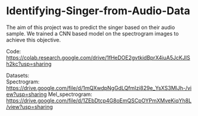 # Identifying-Singer-from-Audio-Data
The aim of this project was to predict the singer based on their audio sample. We trained a CNN based model on the spectrogram images to achieve this objective.

Code: https://colab.research.google.com/drive/1fHeDOE2gvtkidBprX4iuA5JcKJISh2kc?usp=sharing

Datasets:    
Spectrogram: https://drive.google.com/file/d/1mQXwdpNgGdLQfmIzi829e_YsXS3MlJh-/view?usp=sharing
Mel_spectrogram: https://drive.google.com/file/d/1ZEbDtcp4G8oEmQSCpOYPmXMveKiqYh8L/view?usp=sharing
